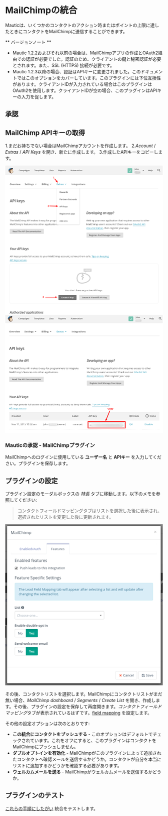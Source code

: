 # MailChimpの統合

Mauticは、いくつかのコンタクトのアクション時またはポイントの上限に達したときにコンタクトをMailChimpに送信することができます。

** バージョンノート **
- Mautic 1.2.2およびそれ以前の場合は、MailChimpアプリの作成とOAuth2経由での認証が必要でした。認証のため、クライアントの鍵と秘密認証が必要とされます。また、SSL (HTTPS) 接続が必要です。
- Mautic 1.2.3以降の場合、認証はAPIキーに変更されました。このドキュメントではこのオプションをカバーしています。このプラグインには下位互換性があります。クライアントIDが入力されている場合はこのプラグインはOAuth2を使用します。クライアントIDが空の場合、このプラグインはAPIキーの入力を促します。

## 承認

## MailChimp APIキーの取得

1.まだお持ちでない場合はMailChimpアカウントを作成します。
2.*Account* / *Extras* / *API Keys* を開き、新たに作成します。
3.作成したAPIキーをコピーします。

![MailChimp - create a API Key](/plugins/media/plugins-mailchimp-create-api-key.png "MailChimp - create a API Key")
![MailChimp - copy the API Key](/plugins/media/plugins-mailchimp-copy-api-key.png "MailChimp - copy the API Key")

### Mauticの承認 - MailChimpプラグイン

MailChimpへのログインに使用している **ユーザー名** と **APIキー** を入力してください。プラグインを保存します。

## プラグインの設定

プラグイン設定のモーダルボックスの *特長* タブに移動します。以下のメモを参照してください:

> コンタクトフィールドマッピングタブはリストを選択した後に表示され、選択されたリストを変更した後に更新されます。

![MailChimp Plugin configuration](/plugins/media/plugins-mailchimp-configure.png "MailChimp Plugin configuration")

その後、コンタクトリストを選択します。MailChimpにコンタクトリストがまだ無い場合、*MailChimp dashboard* / *Segments* / *Create List* を開き、作成します。その後、プラグインの設定を保存して再度開きます。*コンタクトフィールドマッピング*タブが表示されているはずです。[field mapping](./../plugins/field_mapping.html) を設定します。

その他の設定オプションは次のとおりです:
- **この統合にコンタクトをプッシュする** - このオプションはデフォルトでチェックされています。これをオフにすると、このプラグインはコンタクトをMailChimpにプッシュしません。
- **ダブルオプトインを有効化** - MailChimpがこのプラグインによって追加されたコンタクトへ確認メールを送信するかどうか。コンタクトが自分を本当にリストに追加するかどうかを確認する必要があります。
- **ウェルカムメールを送る** - MailChimpがウェルカムメールを送信するかどうか。

## プラグインのテスト

[これらの手順にしたがい](./../plugins/{0/}integration_test.html) 統合をテストします。
